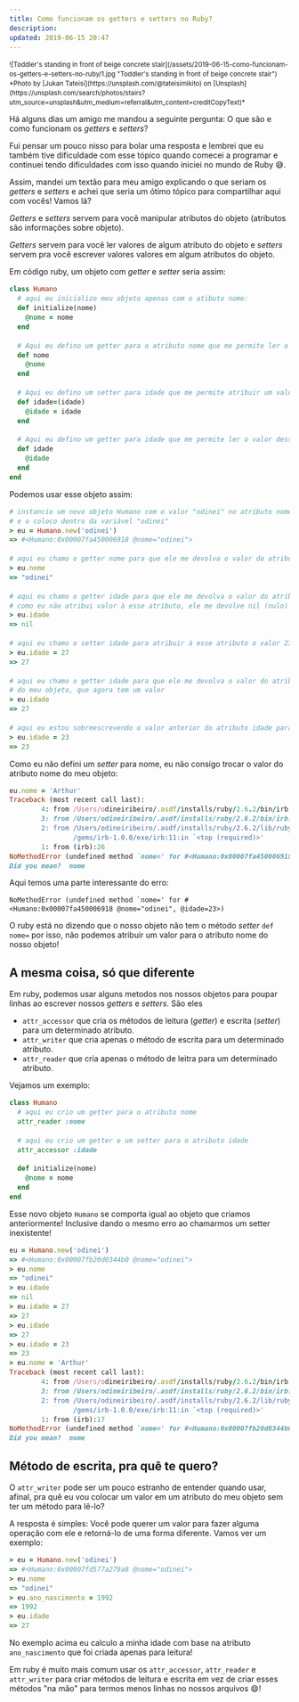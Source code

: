 ```yaml
---
title: Como funcionam os getters e setters no Ruby?
description: 
updated: 2019-06-15 20:47
---
```


<small>
  ![Toddler's standing in front of beige concrete stair](/assets/2019-06-15-como-funcionam-os-getters-e-setters-no-ruby/1.jpg "Toddler's standing in front of beige concrete stair")
  *Photo by [Jukan Tateisi](https://unsplash.com/@tateisimikito) on [Unsplash](https://unsplash.com/search/photos/stairs?utm_source=unsplash&utm_medium=referral&utm_content=creditCopyText)*
</small>

Há alguns dias um amigo me mandou a seguinte pergunta: O que são e como funcionam os _getters_ e _setters_?

Fui pensar um pouco nisso para bolar uma resposta e lembrei que eu também tive dificuldade com esse tópico quando comecei a programar e  continuei tendo dificuldades com isso quando iniciei no mundo de Ruby 😅.

Assim, mandei um textão para meu amigo explicando o que seriam os _getters_ e _setters_ e achei que seria um ótimo tópico para compartilhar aqui com vocês! Vamos lá?

_Getters_ e _setters_ servem para você manipular atributos do objeto (atributos são informações sobre objeto).

_Getters_ servem para você ler valores de algum atributo do objeto e _setters_ servem pra você escrever valores valores em algum atributos do objeto.

Em código ruby, um objeto com _getter_ e _setter_ seria assim:

```ruby
class Humano
  # aqui eu inicializo meu objeto apenas com o atibuto nome:
  def initialize(nome)
    @nome = nome
  end

  # Aqui eu defino um getter para o atributo nome que me permite ler o valor desse atributo:
  def nome
    @nome
  end

  # Aqui eu defino um setter para idade que me permite atribuir um valor para esse atributo:
  def idade=(idade)
    @idade = idade
  end

  # Aqui eu defino um getter para idade que me permite ler o valor desse atributo:
  def idade
    @idade
  end
end
```

Podemos usar esse objeto assim:

```ruby
# instancio um novo objeto Humano com o valor "odinei" no atributo nome
# e o coloco dentro da variável "odinei"
> eu = Humano.new('odinei')
=> #<Humano:0x00007fa450006918 @nome="odinei">

# aqui eu chamo o getter nome para que ele me devolva o valor do atributo nome do meu objeto
> eu.nome
=> "odinei"

# aqui eu chamo o getter idade para que ele me devolva o valor do atributo idade do meu objeto
# como eu não atribui valor à esse atributo, ele me devolve nil (nulo) como valor
> eu.idade
=> nil

# aqui eu chamo o setter idade para atribuir à esse atributo o valor 27
> eu.idade = 27
=> 27

# aqui eu chamo o getter idade para que ele me devolva o valor do atributo nome 
# do meu objeto, que agora tem um valor
> eu.idade
=> 27

# aqui eu estou sobreescrevendo o valor anterior do atributo idade para o valor 23
> eu.idade = 23
=> 23
```

Como eu não defini um _setter_ para nome, eu não consigo trocar o valor do atributo nome do meu objeto:

```ruby
eu.nome = 'Arthur'
Traceback (most recent call last):
        4: from /Users/odineiribeiro/.asdf/installs/ruby/2.6.2/bin/irb:23:in `<main>'
        3: from /Users/odineiribeiro/.asdf/installs/ruby/2.6.2/bin/irb:23:in `load'
        2: from /Users/odineiribeiro/.asdf/installs/ruby/2.6.2/lib/ruby/gems/2.6.0
                /gems/irb-1.0.0/exe/irb:11:in `<top (required)>'
        1: from (irb):26
NoMethodError (undefined method `nome=' for #<Humano:0x00007fa450006918 @nome="odinei", @idade=23>)
Did you mean?  nome
```

Aqui temos uma parte interessante do erro: 

```
NoMethodError (undefined method `nome=' for #<Humano:0x00007fa450006918 @nome="odinei", @idade=23>)
```

O ruby está no dizendo que o nosso objeto não tem o método _setter_ `def nome=` por isso, não podemos atribuir um valor para o atributo nome do nosso objeto!

## A mesma coisa, só que diferente

Em ruby, podemos usar alguns metodos nos nossos objetos para poupar linhas ao escrever nossos _getters_ e _setters_.
São eles 

- `attr_accessor` que cria os métodos de leitura (_getter_) e escrita (_setter_) para um determinado atributo.
- `attr_writer` que cria apenas o método de escrita para um determinado atributo.
- `attr_reader` que cria apenas o método de leitra para um determinado atributo.

Vejamos um exemplo: 

```ruby
class Humano
  # aqui eu crio um getter para o atributo nome
  attr_reader :nome
  
  # aqui eu crio um getter e um setter para o atributo idade 
  attr_accessor :idade

  def initialize(nome)
    @nome = nome
  end
end
```

Esse novo objeto `Humano` se comporta igual ao objeto que criamos anteriormente! Inclusive dando o mesmo erro ao chamarmos um setter inexistente!

```ruby
eu = Humano.new('odinei')
=> #<Humano:0x00007fb20d0344b0 @nome="odinei">
> eu.nome
=> "odinei"
> eu.idade
=> nil
> eu.idade = 27
=> 27
> eu.idade
=> 27
> eu.idade = 23
=> 23
> eu.nome = 'Arthur'
Traceback (most recent call last):
        4: from /Users/odineiribeiro/.asdf/installs/ruby/2.6.2/bin/irb:23:in `<main>'
        3: from /Users/odineiribeiro/.asdf/installs/ruby/2.6.2/bin/irb:23:in `load'
        2: from /Users/odineiribeiro/.asdf/installs/ruby/2.6.2/lib/ruby/gems/2.6.0
                /gems/irb-1.0.0/exe/irb:11:in `<top (required)>'
        1: from (irb):17
NoMethodError (undefined method `nome=' for #<Humano:0x00007fb20d0344b0 @nome="odinei", @idade=23>)
Did you mean?  nome
```

## Método de escrita, pra quê te quero?

O `attr_writer` pode ser um pouco estranho de entender quando usar, afinal, pra quê eu vou colocar um valor em um atributo do meu objeto sem ter um método para lê-lo? 

A resposta é simples: Você pode querer um valor para fazer alguma operação com ele e retorná-lo de uma forma diferente. Vamos ver um exemplo:

```ruby
> eu = Humano.new('odinei')
=> #<Humano:0x00007fd577a279a8 @nome="odinei">
> eu.nome
=> "odinei"
> eu.ano_nascimento = 1992
=> 1992
> eu.idade
=> 27
```

No exemplo acima eu calculo a minha idade com base na atributo `ano_nascimento` que foi criada apenas para leitura!

Em ruby é muito mais comum usar os `attr_accessor`, `attr_reader` e `attr_writer` para criar métodos de leitura e escrita em vez de criar esses métodos "na mão" para termos menos linhas no nossos arquivos 😄!

